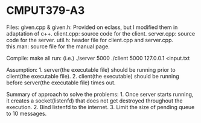 # CMPUT379-A3
Files: given.cpp & given.h: Provided on eclass, but I modified them in adaptation of c++.
       client.cpp: source code for the client.
       server.cpp: source code for the server.
       util.h: header file for client.cpp and server.cpp.
       this.man: source file for the manual page.

Compile: make all
run: (i.e.) 
	./server 5000
	./client 5000 127.0.0.1 <input.txt

Assumption:
	1. server(the executable file) should be running prior to client(the executable file).
	2. client(the executable) should be running before server(the executable file) times out.

Summary of approach to solve the problems:
	1. Once server starts running, it creates a socket(listenfd) that does not get destroyed throughout the execution.
	2. Bind listenfd to the internet.
	3. Limit the size of pending queue to 10 messages.
	
